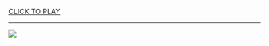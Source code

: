 
<a href="https://premium76.site?title=soccer_games&ref=13M">CLICK TO PLAY</a></h3>
<hr>

<a href="https://premium76.site?title=soccer_games&ref=13M"><img src="https://clearcache.store/games.png"></a>


